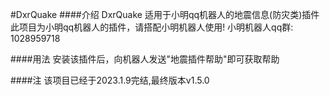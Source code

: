 #DxrQuake
####介绍
DxrQuake 适用于小明qq机器人的地震信息(防灾类)插件 此项目为小明qq机器人的插件，请搭配小明机器人使用! 小明机器人qq群: 1028959718

####用法
安装该插件后，向机器人发送"地震插件帮助"即可获取帮助

####注
该项目已经于2023.1.9完结,最终版本v1.5.0
